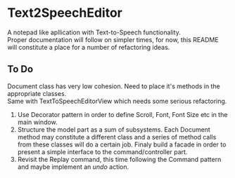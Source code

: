 # Text2SpeechEditor
A notepad like apllication with Text-to-Speech functionality.\
Proper documentation will follow on simpler times, for now, this README will constitute a place for a number of refactoring ideas.

## To Do
Document class has very low cohesion. Need to place it's methods in the appropriate classes.\
Same with TextToSpeechEditorView which needs some serious refactoring.

1. Use Decorator pattern in order to define Scroll, Font, Font Size etc in the main window.
2. Structure the model part as a sum of subsystems. Each Document method may constitute a different class and a series of method calls from these classes will do a certain job. Finaly build a facade in order to present a simple interface to the command/controller part.
3. Revisit the Replay command, this time following the Command pattern and maybe implement an *undo* action.
